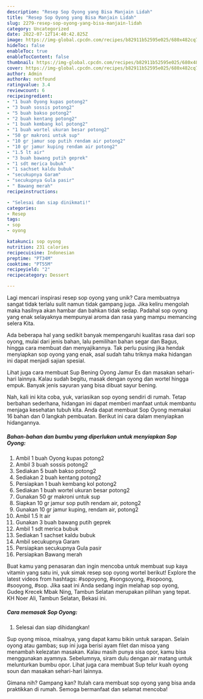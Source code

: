 ```yaml
---
description: "Resep Sop Oyong yang Bisa Manjain Lidah"
title: "Resep Sop Oyong yang Bisa Manjain Lidah"
slug: 2279-resep-sop-oyong-yang-bisa-manjain-lidah
category: Uncategorized
date: 2022-07-12T14:40:42.825Z
image: https://img-global.cpcdn.com/recipes/b82911b52595e025/680x482cq70/sop-oyong-foto-resep-utama.jpg
hideToc: false
enableToc: true
enableTocContent: false
thumbnail: https://img-global.cpcdn.com/recipes/b82911b52595e025/680x482cq70/sop-oyong-foto-resep-utama.jpg
cover: https://img-global.cpcdn.com/recipes/b82911b52595e025/680x482cq70/sop-oyong-foto-resep-utama.jpg
author: Admin
authorAv: notfound
ratingvalue: 3.4
reviewcount: 6
recipeingredient:
- "1 buah Oyong kupas potong2"
- "3 buah sossis potong2"
- "5 buah bakso potong2"
- "2 buah kentang potong2"
- "1 buah kembang kol potong2"
- "1 buah wortel ukuran besar potong2"
- "50 gr makroni untuk sup"
- "10 gr jamur sop putih rendam air potong2"
- "10 gr jamur kuping rendam air potong2"
- "1.5 lt air"
- "3 buah bawang putih geprek"
- "1 sdt merica bubuk"
- "1 sachset kaldu bubuk"
- "secukupnya Garam"
- "secukupnya Gula pasir"
- " Bawang merah"
recipeinstructions:

- "Selesai dan siap dinikmati!"
categories:
- Resep
tags:
- sop
- oyong

katakunci: sop oyong 
nutrition: 231 calories
recipecuisine: Indonesian
preptime: "PT34M"
cooktime: "PT55M"
recipeyield: "2"
recipecategory: Dessert

---
```





Lagi mencari inspirasi resep sop oyong yang unik? Cara membuatnya sangat tidak terlalu sulit namun tidak gampang juga. Jika keliru mengolah maka hasilnya akan hambar dan bahkan tidak sedap. Padahal sop oyong yang enak selayaknya mempunyai aroma dan rasa yang mampu memancing selera Kita.





Ada beberapa hal yang sedikit banyak mempengaruhi kualitas rasa dari sop oyong, mulai dari jenis bahan, lalu pemilihan bahan segar dan Bagus, hingga cara membuat dan menyajikannya. Tak perlu pusing jika hendak menyiapkan sop oyong yang enak,      asal sudah tahu triknya maka hidangan ini dapat menjadi sajian spesial.














Lihat juga cara membuat Sup Bening Oyong Jamur Es dan masakan sehari-hari lainnya. Kalau sudah begitu, masak dengan oyong dan wortel hingga empuk. Banyak jenis sayuran yang bisa dibuat sayur bening.






Nah, kali ini kita coba, yuk, variasikan sop oyong sendiri di rumah. Tetap berbahan sederhana, hidangan ini dapat memberi manfaat untuk membantu menjaga kesehatan tubuh kita. Anda dapat membuat Sop Oyong memakai 16 bahan dan 0 langkah pembuatan. Berikut ini cara dalam menyiapkan hidangannya.

<!--inarticleads1-->

##### Bahan-bahan dan bumbu yang diperlukan untuk menyiapkan Sop Oyong:

1. Ambil 1 buah Oyong kupas potong2
1. Ambil 3 buah sossis potong2
1. Sediakan 5 buah bakso potong2
1. Sediakan 2 buah kentang potong2
1. Persiapkan 1 buah kembang kol potong2
1. Sediakan 1 buah wortel ukuran besar potong2
1. Gunakan 50 gr makroni untuk sup
1. Siapkan 10 gr jamur sop putih rendam air, potong2
1. Gunakan 10 gr jamur kuping, rendam air, potong2
1. Ambil 1.5 lt air
1. Gunakan 3 buah bawang putih geprek
1. Ambil 1 sdt merica bubuk
1. Sediakan 1 sachset kaldu bubuk
1. Ambil secukupnya Garam
1. Persiapkan secukupnya Gula pasir
1. Persiapkan  Bawang merah


Buat kamu yang penasaran dan ingin mencoba untuk membuat sup kaya vitamin yang satu ini, yuk simak resep sop oyong wortel berikut! Explore the latest videos from hashtags: #sopoyong, #songsoyong, #sopoong, #sooyong, #sop. Jika saat ini Anda sedang ingin melahap sop oyong, Gudeg Krecek Mbak Ning, Tambun Selatan merupakan pilihan yang tepat. KH Noer Ali, Tambun Selatan, Bekasi ini. 

<!--inarticleads2-->

##### Cara memasak Sop Oyong:


1. Selesai dan siap dihidangkan!

Sup oyong misoa, misalnya, yang dapat kamu bikin untuk sarapan. Selain oyong atau gambas; sup ini juga berisi ayam filet dan misoa yang menambah kelezatan masakan. Kalau masih punya sisa opor, kamu bisa menggunakan ayamnya. Sebelumnya, siram dulu dengan air matang untuk melunturkan bumbu opor. Lihat juga cara membuat Sup telur kuah oyong soun dan masakan sehari-hari lainnya. 

Gimana nih? Gampang kan? Itulah cara membuat sop oyong yang bisa anda praktikkan di rumah. Semoga bermanfaat dan selamat mencoba!
